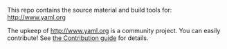 This repo contains the source material and build tools for: http://www.yaml.org

The upkeep of http://www.yaml.org is a community project. You can easily
contribute! See [the Contribution guide](./CONTRIBUTING.md) for details.
